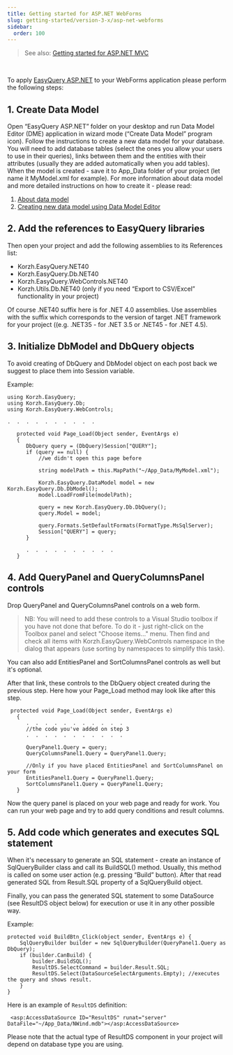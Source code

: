 ```yaml
---
title: Getting started for ASP.NET WebForms
slug: getting-started/version-3-x/asp-net-webforms
sidebar:
  order: 100
---
```


> See also: [Getting started for ASP.NET MVC](///easyquery/docs/getting-started/asp-net-mvc)

&nbsp;             

To apply [EasyQuery ASP.NET](///easyquery#asp-net/) to your WebForms application please perform the following steps:

## 1. Create Data Model

Open “EasyQuery ASP.NET” folder on your desktop and run Data Model Editor (DME) application in wizard mode (“Create Data Model” program icon). Follow the instructions to create a new data model for your database.
You will need to add database tables (select the ones you allow your users to use in their queries), links between them and the entities with their attributes (usually they are added automatically when you add tables).
When the model is created - save it to App_Data folder of your project (let name it MyModel.xml for example).
For more information about data model and more detailed instructions on how to create it - please read:

1. [About data model](//fundamentals/data-model)
2. [Creating new data model using Data Model Editor](//getting-started/new-data-model)

## 2. Add the references to EasyQuery libraries

Then open your project and add the following assemblies to its References list:

  - Korzh.EasyQuery.NET40
  - Korzh.EasyQuery.Db.NET40
  - Korzh.EasyQuery.WebControls.NET40
  - Korzh.Utils.Db.NET40 (only if you need “Export to CSV/Excel” functionality in your project)

Of course .NET40 suffix here is for .NET 4.0 assemblies. Use assemblies with the suffix which corresponds to the version of target .NET framework for your project ((e.g. .NET35 - for .NET 3.5 or .NET45 - for .NET 4.5).

## 3. Initialize DbModel and DbQuery objects

To avoid creating of DbQuery and DbModel object on each post back we suggest to place them into Session variable.

Example: 

```
using Korzh.EasyQuery;
using Korzh.EasyQuery.Db;
using Korzh.EasyQuery.WebControls;
 
.  .  .  .  .  .  .  .  .  .
 
   protected void Page_Load(Object sender, EventArgs e) 
   { 
      DbQuery query = (DbQuery)Session["QUERY"];
      if (query == null) {  
          //we didn't open this page before
 
          string modelPath = this.MapPath("~/App_Data/MyModel.xml");
 
          Korzh.EasyQuery.DataModel model = new Korzh.EasyQuery.Db.DbModel(); 
          model.LoadFromFile(modelPath); 
 
          query = new Korzh.EasyQuery.Db.DbQuery(); 
          query.Model = model;
 
          query.Formats.SetDefaultFormats(FormatType.MsSqlServer); 
          Session["QUERY"] = query; 
      }
 
      .  .  .  .  .  .  .  .  .  .
   } 
```

## 4. Add QueryPanel and QueryColumnsPanel controls

Drop QueryPanel and QueryColumnsPanel controls on a web form. 

> NB:
You will need to add these controls to a Visual Studio toolbox if you have not done that before. 
To do it - just right-click on the Toolbox panel and select "Choose items..." menu. 
Then find and check all items with Korzh.EasyQuery.WebControls namespace in the dialog that appears (use sorting by namespaces to simplify this task).

You can also add EntitiesPanel and SortColumnsPanel controls as well but it's optional.

After that link, these controls to the DbQuery object created during the previous step. Here how your Page_Load method may look like after this step. 

```
 protected void Page_Load(Object sender, EventArgs e) 
   { 
      .  .  .  .  .  .  .  .  .  .  .
      //the code you've added on step 3
      .  .  .  .  .  .  .  .  .  .  .
 
      QueryPanel1.Query = query;
      QueryColumnsPanel1.Query = QueryPanel1.Query;
 
      //Only if you have placed EntitiesPanel and SortColumnsPanel on your form  
      EntitiesPanel1.Query = QueryPanel1.Query;
      SortColumnsPanel1.Query = QueryPanel1.Query;
   } 
```

Now the query panel is placed on your web page and ready for work. You can run your web page and try to add query conditions and result columns.

## 5. Add code which generates and executes SQL statement

When it's necessary to generate an SQL statement - create an instance of SqlQueryBuilder class and call its BuildSQL() method. Usually, this method is called on some user action (e.g. pressing “Build” button). After that read generated SQL from Result.SQL property of a SqlQueryBuild object.

Finally, you can pass the generated SQL statement to some DataSource (see ResultDS object below) for execution or use it in any other possible way.

Example: 

```
protected void BuildBtn_Click(object sender, EventArgs e) { 
    SqlQueryBuilder builder = new SqlQueryBuilder(QueryPanel1.Query as DbQuery);
    if (builder.CanBuild) {
        builder.BuildSQL();
        ResultDS.SelectCommand = builder.Result.SQL;  
        ResultDS.Select(DataSourceSelectArguments.Empty); //executes the query and shows result. 
    }
} 
```

Here is an example of `ResultDS` definition:

``` 
 <asp:AccessDataSource ID="ResultDS" runat="server" DataFile="~/App_Data/NWind.mdb"></asp:AccessDataSource>
```

Please note that the actual type of ResultDS component in your project will depend on database type you are using.
